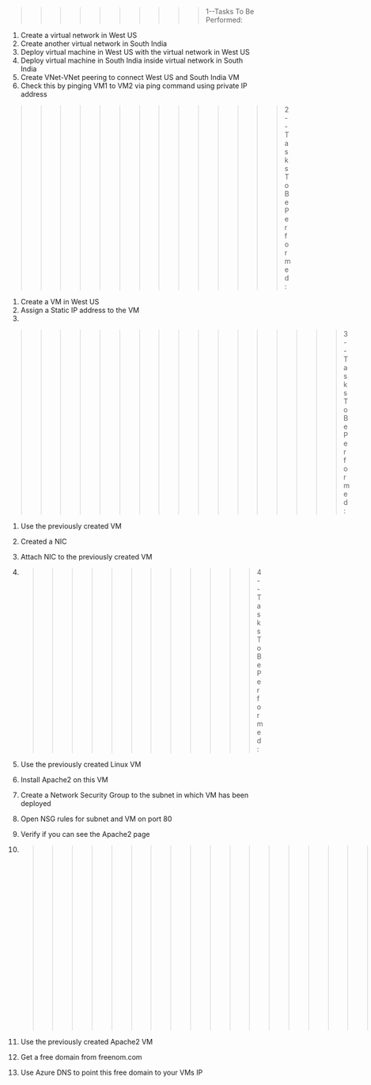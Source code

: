 >>>>>>>>>> 1--Tasks To Be Performed:
1. Create a virtual network in West US
2. Create another virtual network in South India
3. Deploy virtual machine in West US with the virtual network in West US
4. Deploy virtual machine in South India inside virtual network in South India
5. Create VNet-VNet peering to connect West US and South India VM
6. Check this by pinging VM1 to VM2 via ping command using private IP
   address
   
>>>>>>>>>>>>>> 2--Tasks To Be Performed:
1. Create a VM in West US
2. Assign a Static IP address to the VM
3. 

>>>>>>>>>>>>>>>>> 3--Tasks To Be Performed:
1. Use the previously created VM
2. Created a NIC
3. Attach NIC to the previously created VM

4. >>>>>>>>>>>> 4--Tasks To Be Performed:
1. Use the previously created Linux VM
2. Install Apache2 on this VM
3. Create a Network Security Group to the subnet in which VM has been
deployed
4. Open NSG rules for subnet and VM on port 80
5. Verify if you can see the Apache2 page

6. >>>>>>>>>>>>>>>>>>>>> 5--Tasks To Be Performed:
1. Use the previously created Apache2 VM
2. Get a free domain from freenom.com
3. Use Azure DNS to point this free domain to your VMs IP



